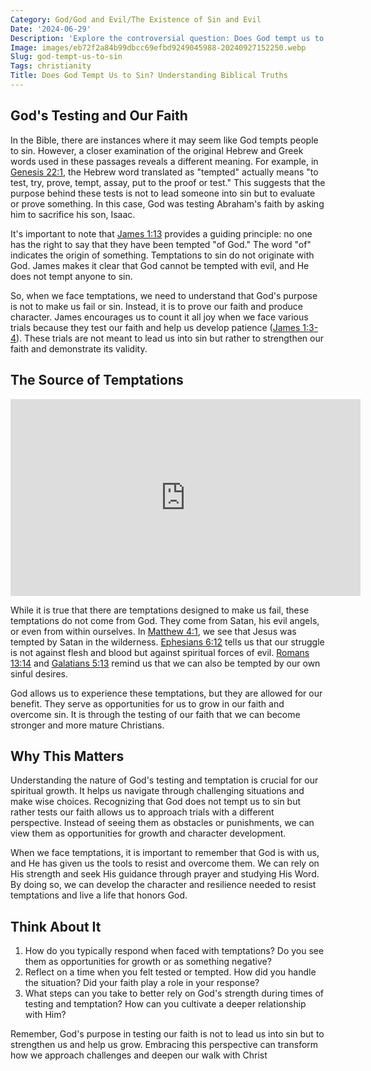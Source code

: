 ```yaml
---
Category: God/God and Evil/The Existence of Sin and Evil
Date: '2024-06-29'
Description: 'Explore the controversial question: Does God tempt us to sin? Delve into theological perspectives and biblical insights in this thought-provoking article.'
Image: images/eb72f2a84b99dbcc69efbd9249045988-20240927152250.webp
Slug: god-tempt-us-to-sin
Tags: christianity
Title: Does God Tempt Us to Sin? Understanding Biblical Truths
---
```


## God's Testing and Our Faith

In the Bible, there are instances where it may seem like God tempts people to sin. However, a closer examination of the original Hebrew and Greek words used in these passages reveals a different meaning. For example, in [Genesis 22:1](https://www.bibleref.com/Genesis/22/Genesis-22-1.html), the Hebrew word translated as "tempted" actually means "to test, try, prove, tempt, assay, put to the proof or test." This suggests that the purpose behind these tests is not to lead someone into sin but to evaluate or prove something. In this case, God was testing Abraham's faith by asking him to sacrifice his son, Isaac.

It's important to note that [James 1:13](https://www.bibleref.com/James/1/James-1-13.html) provides a guiding principle: no one has the right to say that they have been tempted "of God." The word "of" indicates the origin of something. Temptations to sin do not originate with God. James makes it clear that God cannot be tempted with evil, and He does not tempt anyone to sin.

So, when we face temptations, we need to understand that God's purpose is not to make us fail or sin. Instead, it is to prove our faith and produce character. James encourages us to count it all joy when we face various trials because they test our faith and help us develop patience ([James 1:3-4](https://www.bibleref.com/James/1/James-1-3.html)). These trials are not meant to lead us into sin but rather to strengthen our faith and demonstrate its validity.

## The Source of Temptations


<iframe width="560" height="315" src="https://www.youtube.com/embed/Utrd4tZnCrg" frameborder="0" allow="autoplay; encrypted-media" allowfullscreen></iframe>


While it is true that there are temptations designed to make us fail, these temptations do not come from God. They come from Satan, his evil angels, or even from within ourselves. In [Matthew 4:1](https://www.bibleref.com/Matthew/4/Matthew-4-1.html), we see that Jesus was tempted by Satan in the wilderness. [Ephesians 6:12](https://www.bibleref.com/Ephesians/6/Ephesians-6-12.html) tells us that our struggle is not against flesh and blood but against spiritual forces of evil. [Romans 13:14](https://www.bibleref.com/Romans/13/Romans-13-14.html) and [Galatians 5:13](https://www.bibleref.com/Galatians/5/Galatians-5-13.html) remind us that we can also be tempted by our own sinful desires.

God allows us to experience these temptations, but they are allowed for our benefit. They serve as opportunities for us to grow in our faith and overcome sin. It is through the testing of our faith that we can become stronger and more mature Christians.

## Why This Matters

Understanding the nature of God's testing and temptation is crucial for our spiritual growth. It helps us navigate through challenging situations and make wise choices. Recognizing that God does not tempt us to sin but rather tests our faith allows us to approach trials with a different perspective. Instead of seeing them as obstacles or punishments, we can view them as opportunities for growth and character development.

When we face temptations, it is important to remember that God is with us, and He has given us the tools to resist and overcome them. We can rely on His strength and seek His guidance through prayer and studying His Word. By doing so, we can develop the character and resilience needed to resist temptations and live a life that honors God.

## Think About It

1. How do you typically respond when faced with temptations? Do you see them as opportunities for growth or as something negative?
2. Reflect on a time when you felt tested or tempted. How did you handle the situation? Did your faith play a role in your response?
3. What steps can you take to better rely on God's strength during times of testing and temptation? How can you cultivate a deeper relationship with Him?

Remember, God's purpose in testing our faith is not to lead us into sin but to strengthen us and help us grow. Embracing this perspective can transform how we approach challenges and deepen our walk with Christ